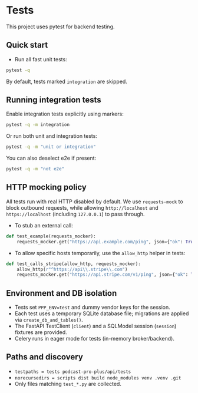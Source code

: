 # Tests

This project uses pytest for backend testing.

## Quick start

- Run all fast unit tests:

```bash
pytest -q
```

By default, tests marked `integration` are skipped.

## Running integration tests

Enable integration tests explicitly using markers:

```bash
pytest -q -m integration
```

Or run both unit and integration tests:

```bash
pytest -q -m "unit or integration"
```

You can also deselect e2e if present:

```bash
pytest -q -m "not e2e"
```

## HTTP mocking policy

All tests run with real HTTP disabled by default. We use `requests-mock` to block outbound requests, while allowing `http://localhost` and `https://localhost` (including `127.0.0.1`) to pass through.

- To stub an external call:

```python
def test_example(requests_mocker):
    requests_mocker.get("https://api.example.com/ping", json={"ok": True})
```

- To allow specific hosts temporarily, use the `allow_http` helper in tests:

```python
def test_calls_stripe(allow_http, requests_mocker):
    allow_http(r"^https://api\\.stripe\\.com")
    requests_mocker.get("https://api.stripe.com/v1/ping", json={"ok": True})
```

## Environment and DB isolation

- Tests set `PPP_ENV=test` and dummy vendor keys for the session.
- Each test uses a temporary SQLite database file; migrations are applied via `create_db_and_tables()`.
- The FastAPI TestClient (`client`) and a SQLModel session (`session`) fixtures are provided.
- Celery runs in eager mode for tests (in-memory broker/backend).

## Paths and discovery

- `testpaths = tests podcast-pro-plus/api/tests`
- `norecursedirs = scripts dist build node_modules venv .venv .git`
- Only files matching `test_*.py` are collected.
